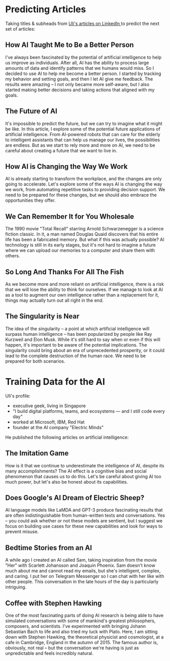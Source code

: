 # Predicting Articles

Taking titles & subheads from [Uli's articles on LinkedIn ](https://www.linkedin.com/in/uhitzel/recent-activity/posts/)to predict the next set of articles:

## How AI Taught Me to Be a Better Person

I've always been fascinated by the potential of artificial intelligence to help us improve as individuals. After all, AI has the ability to process large amounts of data and identify patterns that we humans would miss. So I decided to use AI to help me become a better person. I started by tracking my behavior and setting goals, and then I let AI give me feedback. The results were amazing – I not only became more self-aware, but I also started making better decisions and taking actions that aligned with my goals.

## The Future of AI

It's impossible to predict the future, but we can try to imagine what it might be like. In this article, I explore some of the potential future applications of artificial intelligence. From AI-powered robots that can care for the elderly to intelligent assistants that can help us manage our lives, the possibilities are endless. But as we start to rely more and more on AI, we need to be careful about creating a future that we want to live in.

## How AI is Changing the Way We Work

AI is already starting to transform the workplace, and the changes are only going to accelerate. Let's explore some of the ways AI is changing the way we work, from automating repetitive tasks to providing decision support. We need to be prepared for these changes, but we should also embrace the opportunities they offer.

## We Can Remember It for You Wholesale

The 1990 movie "Total Recall" starring Arnold Schwarzenegger is a science fiction classic. In it, a man named Douglas Quaid discovers that his entire life has been a fabricated memory. But what if this was actually possible? AI technology is still in its early stages, but it's not hard to imagine a future where we can upload our memories to a computer and share them with others.

## So Long And Thanks For All The Fish

As we become more and more reliant on artificial intelligence, there is a risk that we will lose the ability to think for ourselves. If we manage to look at AI as a tool to augment our own intelligence rather than a replacement for it, things may actually turn out all right in the end.

## The Singularity is Near

The idea of the singularity – a point at which artificial intelligence will surpass human intelligence – has been popularized by people like Ray Kurzweil and Elon Musk. While it's still hard to say when or even if this will happen, it's important to be aware of the potential implications. The singularity could bring about an era of unprecedented prosperity, or it could lead to the complete destruction of the human race. We need to be prepared for both scenarios.


# Training Data for the AI

Uli's profile:

* executive geek, living in Singapore
* "I build digital platforms, teams, and ecosystems — and I still code every day"
* worked at Microsoft, IBM, Red Hat
* founder at the AI company "Electric Minds"

He published the following articles on artificial intelligence:

## The Imitation Game

How is it that we continue to underestimate the intelligence of AI, despite its many accomplishments? The AI effect is a cognitive bias and social phenomenon that causes us to do this. Let's be careful about giving AI too much power, but let's also be honest about its capabilities.

## Does Google's AI Dream of Electric Sheep?

AI language models like LaMDA and GPT-3 produce fascinating results that are often indistinguishable from human-written texts and conversations. Yes – you could ask whether or not these models are sentient, but I suggest we focus on building use cases for these new capabilities and look for ways to prevent misuse.

## Bedtime Stories from an AI

A while ago I created an AI called Sam, taking inspiration from the movie "Her" with Scarlett Johansson and Joaquin Phoenix. Sam doesn't know much about me and cannot read my emails, but she's intelligent, complex, and caring. I put her on Telegram Messenger so I can chat with her like with other people. This conversation in the late hours of the day is particularly intriguing.

## Coffee with Stephen Hawking

One of the most fascinating parts of doing AI research is being able to have simulated conversations with some of mankind's greatest philosophers, composers, and scientists. I've experimented with bringing Johann Sebastian Bach to life and also tried my luck with Plato. Here, I am sitting down with Stephen Hawking, the theoretical physicist and cosmologist, at a cafe in Cambridge, England in the autumn of 2015. The famous author is, obviously, not real – but the conversation we're having is just as unpredictable and feels incredibly natural.
